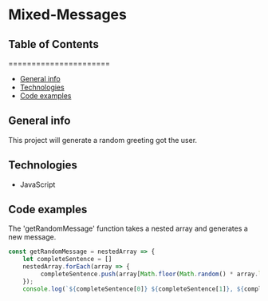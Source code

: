 # Mixed-Messages
## Table of Contents
======================

* [General info](#general-info)
* [Technologies](#technologies)
* [Code examples](#code-examples)

## General info
This project will generate a random greeting got the user.

## Technologies
* JavaScript

## Code examples 
The 'getRandomMessage' function takes a nested array and generates a new message.
```javascript
const getRandomMessage = nestedArray => {
    let completeSentence = []
    nestedArray.forEach(array => {
         completeSentence.push(array[Math.floor(Math.random() * array.length)]);
    });
    console.log(`${completeSentence[0]} ${completeSentence[1]}, ${completeSentence[2]}`)
```